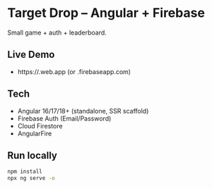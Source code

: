 # Target Drop – Angular + Firebase

Small game + auth + leaderboard.

## Live Demo
- https://<your-firebase-project>.web.app  (or .firebaseapp.com)

## Tech
- Angular 16/17/18+ (standalone, SSR scaffold)
- Firebase Auth (Email/Password)
- Cloud Firestore
- AngularFire

## Run locally
```bash
npm install
npx ng serve -o
